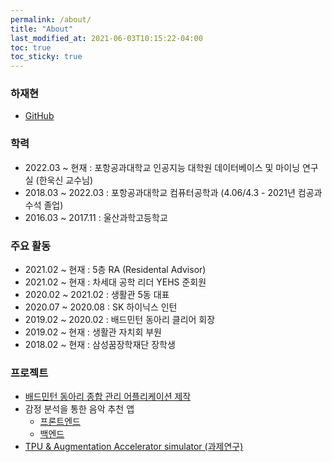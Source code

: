 ```yaml
---
permalink: /about/
title: "About"
last_modified_at: 2021-06-03T10:15:22-04:00
toc: true
toc_sticky: true
---
```


### 하재현
  * [GitHub](https://github.com/rntlqvnf)

### 학력
  * 2022.03 ~ 현재 : 포항공과대학교 인공지능 대학원 데이터베이스 및 마이닝 연구실 (한욱신 교수님)
  * 2018.03 ~ 2022.03 : 포항공과대학교 컴퓨터공학과 (4.06/4.3 - 2021년 컴공과 수석 졸업)
  * 2016.03 ~ 2017.11 : 울산과학고등학교

### 주요 활동
  * 2021.02 ~ 현재 : 5층 RA (Residental Advisor)
  * 2021.02 ~ 현재 : 차세대 공학 리더 YEHS 준회원
  * 2020.02 ~ 2021.02 : 생활관 5동 대표
  * 2020.07 ~ 2020.08 : SK 하이닉스 인턴
  * 2019.02 ~ 2020.02 : 배드민턴 동아리 클리어 회장
  * 2019.02 ~ 현재 : 생활관 자치회 부원
  * 2018.02 ~ 현재 : 삼성꿈장학재단 장학생

### 프로젝트
  * [배드민턴 동아리 종합 관리 어플리케이션 제작](https://github.com/rntlqvnf/ClearApp_FE)
  * 감정 분석을 통한 음악 추천 앱
    * [프론트엔드](https://github.com/rntlqvnf/Native-IDEA-app)
    * [백엔드](https://github.com/rntlqvnf/IDEA_python_backend)
  * [TPU & Augmentation Accelerator simulator (과제연구)](https://github.com/rntlqvnf/Systolic-Array-Simulator)
